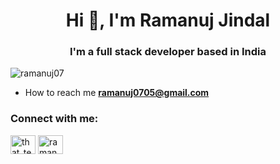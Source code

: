<h1 align="center">Hi 👋, I'm Ramanuj Jindal</h1>
<h3 align="center">I'm a full stack developer based in India</h3>

<p align="left"> <img src="https://komarev.com/ghpvc/?username=ramanuj07&label=Profile%20views&color=0e75b6&style=flat" alt="ramanuj07" /> </p>

- How to reach me **ramanuj0705@gmail.com**

<h3 align="left">Connect with me:</h3>
<p align="left">
<a href="https://twitter.com/that_tech_savvy" target="blank"><img align="center" src="https://raw.githubusercontent.com/rahuldkjain/github-profile-readme-generator/master/src/images/icons/Social/twitter.svg" alt="that_tech_savvy" height="30" width="40" /></a>
<a href="https://linkedin.com/in/ramanuj-jindal" target="blank"><img align="center" src="https://raw.githubusercontent.com/rahuldkjain/github-profile-readme-generator/master/src/images/icons/Social/linked-in-alt.svg" alt="ramanuj-jindal" height="30" width="40" /></a>
</p>
